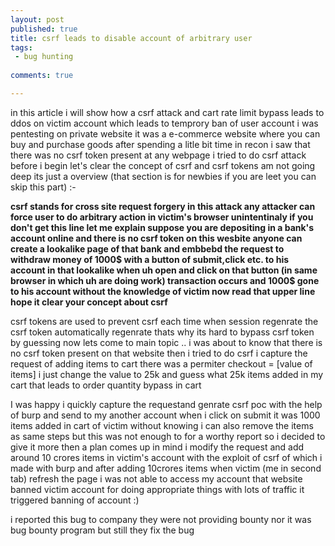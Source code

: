 ```yaml
---
layout: post
published: true
title: csrf leads to disable account of arbitrary user
tags:
 - bug hunting
 
comments: true

---
```



in this article i will show how a csrf attack and cart rate limit bypass leads to ddos on victim account which leads to temprory ban of user account i was pentesting on private website it was a e-commerce website where you can buy and purchase goods after spending a litle bit time in recon i saw that there was no csrf token present at any webpage i tried to do csrf attack before i begin let's clear the concept of csrf and csrf tokens am not going deep its just a overview (that section is for newbies if you are leet you can skip this part) :-

**csrf stands for cross site request forgery in this attack any attacker can force user to do arbitrary action in victim's browser unintentinaly if you don't get this line let me explain suppose you are depositing in a bank's account online and there is no csrf token on this wesbite anyone can create a lookalike page of that bank and embbebd the request to withdraw money of 1000$ with a button of submit,click etc. to his account in that lookalike when uh open and click on that button (in same browser in which uh are doing work) transaction occurs and 1000$ gone to his account without the knowledge of victim now read that upper line hope it clear your concept about csrf**

csrf tokens are used to prevent csrf each time when session regenrate the csrf token automatically regenrate thats why its hard to bypass csrf token by guessing now lets come to main topic .. i was about to know that there is no csrf token present on that website then i tried to do csrf i capture the request of adding items to cart there was a permiter checkout = [value of items] i just change the value to 25k and guess what 25k items added in my cart that leads to order quantity bypass in cart

I was happy i quickly capture the requestand genrate csrf poc with the help of burp and send to my another account when i click on submit it was 1000 items added in cart of victim without knowing i can also remove the items as same steps but this was not enough to for a worthy report so i decided to give it more then a plan comes up in mind i modify the request and add around 10 crores items in victim's account with the exploit of csrf of which i made with burp and after adding 10crores items when victim (me in second tab) refresh the page i was not able to access my account that website banned victim account for doing appropriate things with lots of traffic it triggered banning of account :)

i reported this bug to company they were not providing bounty nor it was bug bounty program but still they fix the bug

